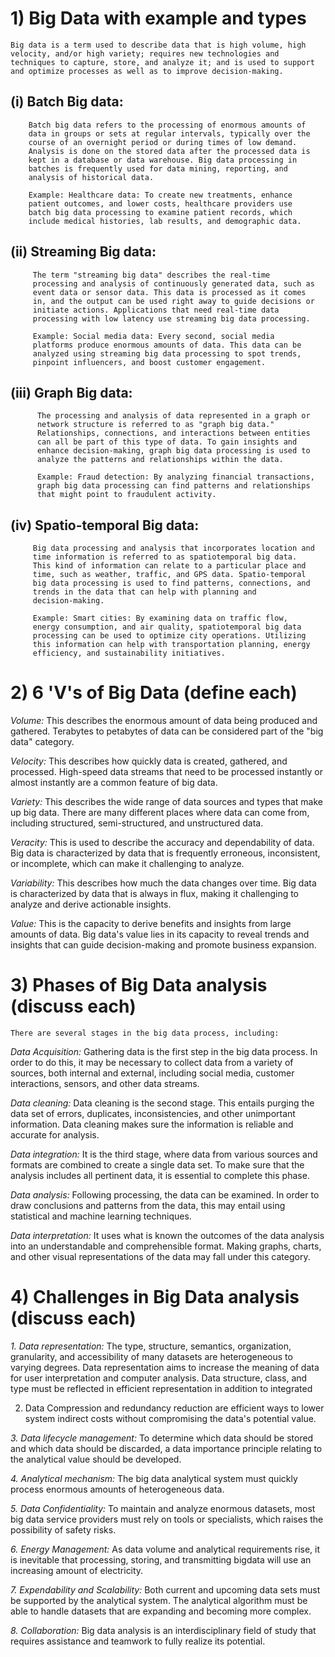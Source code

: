# 1)  Big Data with example and types

    Big data is a term used to describe data that is high volume, high
    velocity, and/or high variety; requires new technologies and
    techniques to capture, store, and analyze it; and is used to support
    and optimize processes as well as to improve decision-making.

   ## (i) Batch Big data:

        Batch big data refers to the processing of enormous amounts of
        data in groups or sets at regular intervals, typically over the
        course of an overnight period or during times of low demand.
        Analysis is done on the stored data after the processed data is
        kept in a database or data warehouse. Big data processing in
        batches is frequently used for data mining, reporting, and
        analysis of historical data.

        Example: Healthcare data: To create new treatments, enhance
        patient outcomes, and lower costs, healthcare providers use
        batch big data processing to examine patient records, which
        include medical histories, lab results, and demographic data.

   ## (ii) Streaming Big data:

         The term "streaming big data" describes the real-time
         processing and analysis of continuously generated data, such as
         event data or sensor data. This data is processed as it comes
         in, and the output can be used right away to guide decisions or
         initiate actions. Applications that need real-time data
         processing with low latency use streaming big data processing.

         Example: Social media data: Every second, social media
         platforms produce enormous amounts of data. This data can be
         analyzed using streaming big data processing to spot trends,
         pinpoint influencers, and boost customer engagement.

   ## (iii) Graph Big data:

          The processing and analysis of data represented in a graph or
          network structure is referred to as "graph big data."
          Relationships, connections, and interactions between entities
          can all be part of this type of data. To gain insights and
          enhance decision-making, graph big data processing is used to
          analyze the patterns and relationships within the data.

          Example: Fraud detection: By analyzing financial transactions,
          graph big data processing can find patterns and relationships
          that might point to fraudulent activity.

   ## (iv) Spatio-temporal Big data:

         Big data processing and analysis that incorporates location and
         time information is referred to as spatiotemporal big data.
         This kind of information can relate to a particular place and
         time, such as weather, traffic, and GPS data. Spatio-temporal
         big data processing is used to find patterns, connections, and
         trends in the data that can help with planning and
         decision-making.

         Example: Smart cities: By examining data on traffic flow,
         energy consumption, and air quality, spatiotemporal big data
         processing can be used to optimize city operations. Utilizing
         this information can help with transportation planning, energy
         efficiency, and sustainability initiatives.

# 2)  6 'V's of Big Data (define each)

   *Volume:* This describes the enormous amount of data being produced
    and gathered. Terabytes to petabytes of data can be considered part
    of the "big data" category.

   *Velocity:* This describes how quickly data is created, gathered, and
    processed. High-speed data streams that need to be processed
    instantly or almost instantly are a common feature of big data.

   *Variety:* This describes the wide range of data sources and types
    that make up big data. There are many different places where data
    can come from, including structured, semi-structured, and
    unstructured data.

   *Veracity:* This is used to describe the accuracy and dependability of
    data. Big data is characterized by data that is frequently
    erroneous, inconsistent, or incomplete, which can make it
    challenging to analyze.

   *Variability:* This describes how much the data changes over time. Big
    data is characterized by data that is always in flux, making it
    challenging to analyze and derive actionable insights.

   *Value:* This is the capacity to derive benefits and insights from
    large amounts of data. Big data's value lies in its capacity to
    reveal trends and insights that can guide decision-making and
    promote business expansion.

# 3)  Phases of Big Data analysis (discuss each)

    There are several stages in the big data process, including:

   *Data Acquisition:* Gathering data is the first step in the big data
    process. In order to do this, it may be necessary to collect data
    from a variety of sources, both internal and external, including
    social media, customer interactions, sensors, and other data
    streams.

   *Data cleaning:* Data cleaning is the second stage. This entails
    purging the data set of errors, duplicates, inconsistencies, and
    other unimportant information. Data cleaning makes sure the
    information is reliable and accurate for analysis.

   *Data integration:* It is the third stage, where data from various
    sources and formats are combined to create a single data set. To
    make sure that the analysis includes all pertinent data, it is
    essential to complete this phase.

   *Data analysis:* Following processing, the data can be examined. In
    order to draw conclusions and patterns from the data, this may
    entail using statistical and machine learning techniques.

   *Data interpretation:* It uses what is known the outcomes of the data
    analysis into an understandable and comprehensible format. Making
    graphs, charts, and other visual representations of the data may
    fall under this category.

# 4)  Challenges in Big Data analysis (discuss each)

   *1.  Data representation:* The type, structure, semantics,
        organization, granularity, and accessibility of many datasets
        are heterogeneous to varying degrees. Data representation aims
        to increase the meaning of data for user interpretation and
        computer analysis. Data structure, class, and type must be
        reflected in efficient representation in addition to integrated

   2.  Data Compression and redundancy reduction are efficient ways to
        lower system indirect costs without compromising the data's
        potential value.

   *3.  Data lifecycle management:* To determine which data should be
        stored and which data should be discarded, a data importance
        principle relating to the analytical value should be developed.

   *4.  Analytical mechanism:* The big data analytical system must
        quickly process enormous amounts of heterogeneous data.

   *5.  Data Confidentiality:* To maintain and analyze enormous datasets,
        most big data service providers must rely on tools or
        specialists, which raises the possibility of safety risks.

   *6.  Energy Management:* As data volume and analytical requirements
        rise, it is inevitable that processing, storing, and
        transmitting bigdata will use an increasing amount of
        electricity.

   *7.  Expendability and Scalability:* Both current and upcoming data
        sets must be supported by the analytical system. The analytical
        algorithm must be able to handle datasets that are expanding and
        becoming more complex.

   *8.  Collaboration:* Big data analysis is an interdisciplinary field
        of study that requires assistance and teamwork to fully realize
        its potential.
